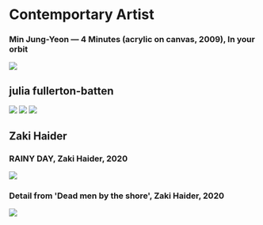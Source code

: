 # Contemportary Artist

### Min Jung-Yeon — 4 Minutes   (acrylic on canvas, 2009), In your orbit
<img src="https://64.media.tumblr.com/e1f36ae52622492235dd3b3a4977fbb0/338b414c69644d9a-df/s1280x1920/a4d1eddce2190f0f1037ba3b680277b4427672b5.jpg">

## julia fullerton-batten
<img src="https://www.researchgate.net/publication/314027727/figure/fig3/AS:465665791401986@1488034784360/Figura-4-Julia-Fullerton-Batten-In-Between-2008-C-Print-102-x-137-cm.png">
<img src="https://encrypted-tbn0.gstatic.com/images?q=tbn:ANd9GcRk05tdpjDsjlpiZCIwUYDeWF0PZ9YQVRshFw&usqp=CAU">
<img src="https://encrypted-tbn0.gstatic.com/images?q=tbn:ANd9GcSf-uimQmSpgwR6Qzw0lBIoSiIzdqIZrgPzkWkuFb9jQi4DDY_W9lR2ZB1qRjnioIX-FAvp6DmjTviNnKdnnkErioGJS8fupYwmGw&usqp=CAU&ec=45750088">

## Zaki Haider
### RAINY DAY, Zaki Haider, 2020
<img src="https://64.media.tumblr.com/3a7794827365ab4e12600855409da18e/e1367b896fea648e-95/s2048x3072/175b45f89150c399cf73f8713172d49b0f0193e7.jpg">

### Detail from 'Dead men by the shore', Zaki Haider, 2020
<img src="https://64.media.tumblr.com/4398d18b4f2e8bbf40396cb93c8f8a01/06fb0740f5e30cca-3f/s2048x3072/155954bd75c28eff8f003bd1e2ca36da021b4de4.jpg">
